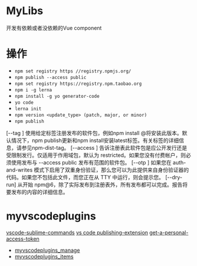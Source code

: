 # MyLibs

开发有依赖或者没依赖的Vue component

# 操作

- `npm set registry https //registry.npmjs.org/`
- `npm publish --access public`
- `npm set registry https://registry.npm.taobao.org`
- `npm i -g lerna`
- `npm install -g yo generator-code`
-  `yo code`
- `lerna init`
- `npm version <update_type> (patch, major, or minor)`
- `npm publish`

[--tag ] 使用给定标签注册发布的软件包，例如npm install @将安装此版本。默认情况下，npm publish更新和npm install安装latest标签。有关标签的详细信息，请参见npm-dist-tag。
[--access ] 告诉注册表此软件包是应公开发行还是受限制发行。仅适用于作用域包，默认为 restricted。如果您没有付费帐户，则必须使用发布与 --access public 发布有范围的软件包。
[--otp ] 如果您在 auth-and-writes 模式下启用了双重身份验证，那么您可以为此提供来自身份验证器的代码。如果您不包括此文件，而您正在从 TTY 中运行，则会提示您。
[--dry-run] 从开始 npm@6，除了实际发布到注册表外，所有发布都可以完成。报告将要发布的内容的详细信息。


# myvscodeplugins

[vscode-sublime-commands](https://github.com/Zarel/vscode-sublime-commands)
[vs code ](https://segmentfault.com/a/1190000040720760)
[publishing-extension](https://code.visualstudio.com/api/working-with-extensions/publishing-extension)
[get-a-personal-access-token](https://code.visualstudio.com/api/working-with-extensions/publishing-extension#get-a-personal-access-token)

- [myvscodeplugins_manage](https://marketplace.visualstudio.com/manage/publishers/ShoneSingLone/extensions/myvscodeplugins/hub?_a=acquisition)
- [myvscodeplugins_items](https://marketplace.visualstudio.com/items?itemName=ShoneSingLone.myvscodeplugins)

